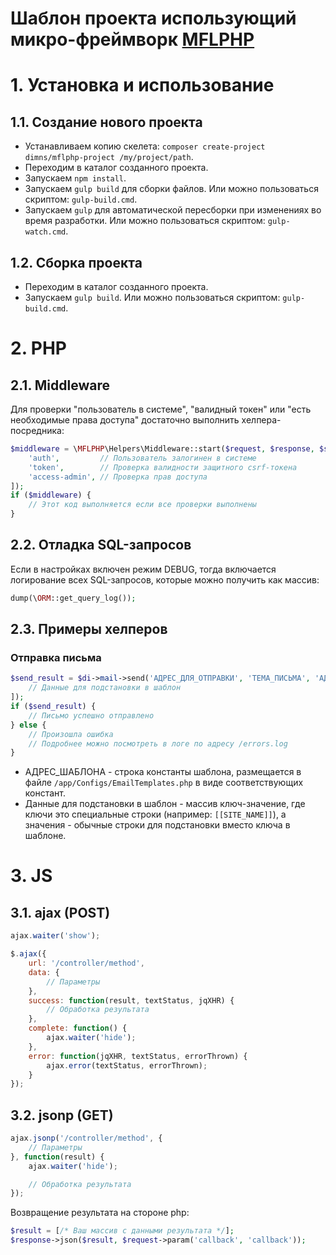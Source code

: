 # Шаблон проекта использующий микро-фреймворк [MFLPHP](https://github.com/DimNS/MFLPHP)

# 1. Установка и использование

## 1.1. Создание нового проекта
- Устанавливаем копию скелета: `composer create-project dimns/mflphp-project /my/project/path`.
- Переходим в каталог созданного проекта.
- Запускаем `npm install`.
- Запускаем `gulp build` для сборки файлов. Или можно пользоваться скриптом: `gulp-build.cmd`.
- Запускаем `gulp` для автоматической пересборки при изменениях во время разработки. Или можно пользоваться скриптом: `gulp-watch.cmd`.

## 1.2. Сборка проекта
- Переходим в каталог созданного проекта.
- Запускаем `gulp build`. Или можно пользоваться скриптом: `gulp-build.cmd`.

# 2. PHP

## 2.1. Middleware
Для проверки "пользователь в системе", "валидный токен" или "есть необходимые права доступа" достаточно выполнить хелпера-посредника:
```php
$middleware = \MFLPHP\Helpers\Middleware::start($request, $response, $service, $di, [
    'auth',         // Пользователь залогинен в системе
    'token',        // Проверка валидности защитного csrf-токена
    'access-admin', // Проверка прав доступа
]);
if ($middleware) {
    // Этот код выполняется если все проверки выполнены
}
```

## 2.2. Отладка SQL-запросов
Если в настройках включен режим DEBUG, тогда включается логирование всех SQL-запросов, которые можно получить как массив:
```php
dump(\ORM::get_query_log());
```

## 2.3. Примеры хелперов

### Отправка письма
```php
$send_result = $di->mail->send('АДРЕС_ДЛЯ_ОТПРАВКИ', 'ТЕМА_ПИСЬМА', 'АДРЕС_ШАБЛОНА', [
    // Данные для подстановки в шаблон
]);
if ($send_result) {
    // Письмо успешно отправлено
} else {
    // Произошла ошибка
    // Подробнее можно посмотреть в логе по адресу /errors.log
}
```
- АДРЕС_ШАБЛОНА - строка константы шаблона, размещается в файле `/app/Configs/EmailTemplates.php` в виде соответствующих констант.
- Данные для подстановки в шаблон - массив ключ-значение, где ключи это специальные строки (например: `[[SITE_NAME]]`), а значения - обычные строки для подстановки вместо ключа в шаблоне.

# 3. JS

## 3.1. ajax (POST)

```javascript
ajax.waiter('show');

$.ajax({
    url: '/controller/method',
    data: {
        // Параметры
    },
    success: function(result, textStatus, jqXHR) {
        // Обработка результата
    },
    complete: function() {
        ajax.waiter('hide');
    },
    error: function(jqXHR, textStatus, errorThrown) {
        ajax.error(textStatus, errorThrown);
    }
});
```

## 3.2. jsonp (GET)

```javascript
ajax.jsonp('/controller/method', {
    // Параметры
}, function(result) {
    ajax.waiter('hide');

    // Обработка результата
});
```

Возвращение результата на стороне php:

```php
$result = [/* Ваш массив с данными результата */];
$response->json($result, $request->param('callback', 'callback'));
```